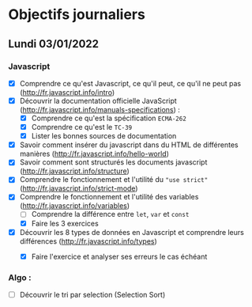 # Objectifs journaliers

## Lundi 03/01/2022


### Javascript

  * [x] Comprendre ce qu'est Javascript, ce qu'il peut, ce qu'il ne peut pas (http://fr.javascript.info/intro)
  * [x] Découvrir la documentation officielle JavaScript (http://fr.javascript.info/manuals-specifications) : 
    * [x] Comprendre ce qu'est la spécification `ECMA-262`
    * [x] Comprendre ce qu'est le `TC-39`
    * [x] Lister les bonnes sources de documentation
  * [x] Savoir comment insérer du javascript dans du HTML de différentes manières (http://fr.javascript.info/hello-world)
  * [x] Savoir comment sont structurés les documents javascript (http://fr.javascript.info/structure)
  * [x] Comprendre le fonctionnement et l'utilité du `"use strict"` (http://fr.javascript.info/strict-mode)
  * [x] Comprendre le fonctionnement et l'utilité des variables (http://fr.javascript.info/variables)
    * [ ] Comprendre la différence entre `let`, `var` et `const`
    * [x] Faire les 3 exercices
  * [x] Découvrir les 8 types de données en Javascript et comprendre leurs différences (http://fr.javascript.info/types)
    * [x] Faire l'exercice et analyser ses erreurs le cas échéant
  
  
### Algo : 

* [ ] Découvrir le tri par selection (Selection Sort)
